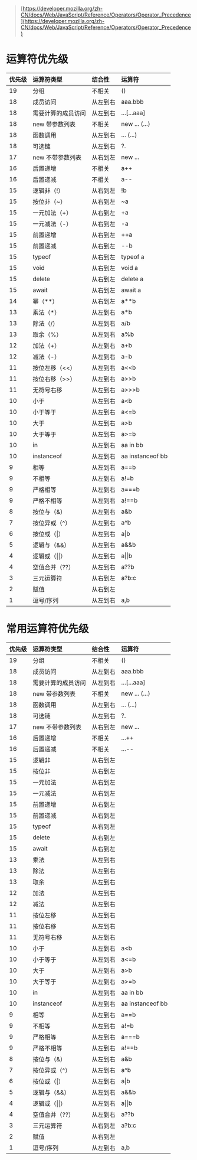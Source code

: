 > [https://developer.mozilla.org/zh-CN/docs/Web/JavaScript/Reference/Operators/Operator_Precedence](https://developer.mozilla.org/zh-CN/docs/Web/JavaScript/Reference/Operators/Operator_Precedence)

# 运算符优先级

| 优先级 | 运算符类型         | 结合性   | 运算符           |
| :----- | :----------------- | :------- | :--------------- |
| 19     | 分组               | 不相关   | ()               |
| 18     | 成员访问           | 从左到右 | aaa.bbb          |
| 18     | 需要计算的成员访问 | 从左到右 | ...[...aaa]      |
| 18     | new 带参数列表     | 不相关   | new ... (...)    |
| 18     | 函数调用           | 从左到右 | ... (...)        |
| 18     | 可选链             | 从左到右 | ?.               |
| 17     | new 不带参数列表   | 从右到左 | new ...          |
| 16     | 后置递增           | 不相关   | a++              |
| 16     | 后置递减           | 不相关   | a--              |
| 15     | 逻辑非（!）        | 从右到左 | !b               |
| 15     | 按位非（~）        | 从右到左 | ~a               |
| 15     | 一元加法（+）      | 从右到左 | +a               |
| 15     | 一元减法（-）      | 从右到左 | -a               |
| 15     | 前置递增           | 从右到左 | ++a              |
| 15     | 前置递减           | 从右到左 | --b              |
| 15     | typeof             | 从右到左 | typeof a         |
| 15     | void               | 从右到左 | void a           |
| 15     | delete             | 从右到左 | delete a         |
| 15     | await              | 从右到左 | await a          |
| 14     | 幂（**）           | 从右到左 | a**b             |
| 13     | 乘法（*）          | 从左到右 | a*b              |
| 13     | 除法（/）          | 从左到右 | a/b              |
| 13     | 取余（%）          | 从左到右 | a%b              |
| 12     | 加法（+）          | 从左到右 | a+b              |
| 12     | 减法（-）          | 从左到右 | a-b              |
| 11     | 按位左移（<<）     | 从左到右 | a<<b             |
| 11     | 按位右移（>>）     | 从左到右 | a>>b             |
| 11     | 无符号右移         | 从左到右 | a>>>b            |
| 10     | 小于               | 从左到右 | a<b              |
| 10     | 小于等于           | 从左到右 | a<=b             |
| 10     | 大于               | 从左到右 | a>b              |
| 10     | 大于等于           | 从左到右 | a>=b             |
| 10     | in                 | 从左到右 | aa in bb         |
| 10     | instanceof         | 从左到右 | aa instanceof bb |
| 9      | 相等               | 从左到右 | a==b             |
| 9      | 不相等             | 从左到右 | a!=b             |
| 9      | 严格相等           | 从左到右 | a===b            |
| 9      | 严格不相等         | 从左到右 | a!==b            |
| 8      | 按位与（&）        | 从左到右 | a&b              |
| 7      | 按位异或（^）      | 从左到右 | a^b              |
| 6      | 按位或（\|）       | 从左到右 | a\|b             |
| 5      | 逻辑与（&&）       | 从左到右 | a&&b             |
| 4      | 逻辑或（\|\|）     | 从左到右 | a\|\|b           |
| 4      | 空值合并（??）     | 从左到右 | a??b             |
| 3      | 三元运算符         | 从右到左 | a?b:c            |
| 2      | 赋值               | 从右到左 |                  |
| 1      | 逗号/序列          | 从左到右 | a,b              |

# 常用运算符优先级

| 优先级 | 运算符类型         | 结合性   | 运算符           |
| :----- | :----------------- | :------- | :--------------- |
| 19     | 分组               | 不相关   | ()               |
| 18     | 成员访问           | 从左到右 | aaa.bbb          |
| 18     | 需要计算的成员访问 | 从左到右 | ...[...aaa]      |
| 18     | new 带参数列表     | 不相关   | new ... (...)    |
| 18     | 函数调用           | 从左到右 | ... (...)        |
| 18     | 可选链             | 从左到右 | ?.               |
| 17     | new 不带参数列表   | 从右到左 | new ...          |
| 16     | 后置递增           | 不相关   | ...++            |
| 16     | 后置递减           | 不相关   | ...--            |
| 15     | 逻辑非             | 从右到左 |                  |
| 15     | 按位非             | 从右到左 |                  |
| 15     | 一元加法           | 从右到左 |                  |
| 15     | 一元减法           | 从右到左 |                  |
| 15     | 前置递增           | 从右到左 |                  |
| 15     | 前置递减           | 从右到左 |                  |
| 15     | typeof             | 从右到左 |                  |
| 15     | delete             | 从右到左 |                  |
| 15     | await              | 从右到左 |                  |
| 13     | 乘法               | 从左到右 |                  |
| 13     | 除法               | 从左到右 |                  |
| 13     | 取余               | 从左到右 |                  |
| 12     | 加法               | 从左到右 |                  |
| 12     | 减法               | 从左到右 |                  |
| 11     | 按位左移           | 从左到右 |                  |
| 11     | 按位右移           | 从左到右 |                  |
| 11     | 无符号右移         | 从左到右 |                  |
| 10     | 小于               | 从左到右 | a<b              |
| 10     | 小于等于           | 从左到右 | a<=b             |
| 10     | 大于               | 从左到右 | a>b              |
| 10     | 大于等于           | 从左到右 | a>=b             |
| 10     | in                 | 从左到右 | aa in bb         |
| 10     | instanceof         | 从左到右 | aa instanceof bb |
| 9      | 相等               | 从左到右 | a==b             |
| 9      | 不相等             | 从左到右 | a!=b             |
| 9      | 严格相等           | 从左到右 | a===b            |
| 9      | 严格不相等         | 从左到右 | a!==b            |
| 8      | 按位与（&）        | 从左到右 | a&b              |
| 7      | 按位异或（^）      | 从左到右 | a^b              |
| 6      | 按位或（\|）       | 从左到右 | a\|b             |
| 5      | 逻辑与（&&）       | 从左到右 | a&&b             |
| 4      | 逻辑或（\|\|）     | 从左到右 | a\|\|b           |
| 4      | 空值合并（??）     | 从左到右 | a??b             |
| 3      | 三元运算符         | 从右到左 | a?b:c            |
| 2      | 赋值               | 从右到左 |                  |
| 1      | 逗号/序列          | 从左到右 | a,b              |
